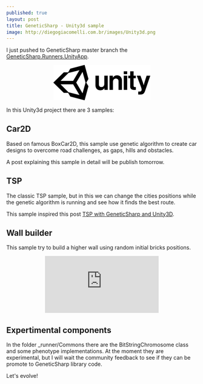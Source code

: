 ```yaml
---
published: true
layout: post
title: GeneticSharp - Unity3d sample  
image: http://diegogiacomelli.com.br/images/Unity3d.png
---
```

 
I just pushed to GeneticSharp master branch the [GeneticSharp.Runners.UnityApp](https://github.com/giacomelli/GeneticSharp/tree/master/src/GeneticSharp.Runner.UnityApp). 

<center>
<img src="../images/Unity3d.png" width="256">
</center>

In this Unity3d project there are 3 samples:

## Car2D
Based on famous BoxCar2D, this sample use genetic algorithm to create car designs to overcome road challenges, as gaps, hills and obstacles.

A post explaining this sample in detail will be publish tomorrow.

## TSP
The classic TSP sample, but in this we can change the cities positions while the genetic algorithm is running and see how it finds the best route.

This sample inspired this post [TSP with GeneticSharp and Unity3D](http://localhost:4000/tsp-with-GeneticSharp-and-Unity3d/).

## Wall builder
This sample try to build a higher wall using random initial bricks positions.

<center>
<iframe src="https://www.youtube.com/embed/xXqNcgeOU_g" frameborder="0" allow="autoplay; encrypted-media" allowfullscreen></iframe>
</center>


## Expertimental components
In the folder _runner/Commons there are the BitStringChromosome class and some phenotype implementations. At the moment they are experimental, but I will wait the community feedback to see if they can be promote to GeneticSharp library code.

Let's evolve!

